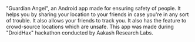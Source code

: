 "Guardian Angel", an Android app made for ensuring safety of people. 
It helps you by sharing your location to your friends in case you're in any sort of trouble.
It also allows your friends to track you. It also has the feature to crowd-source locations which are unsafe.
This app was made during "DroidHax" hackathon conducted by Aakash Research Labs.
